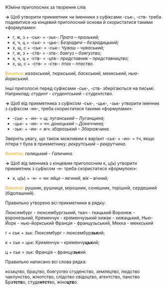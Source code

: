 #Змiни приголосних за творення слiв

<p><b>&rarr;</b> Щоб утворити прикметник чи iменники з суфiксами -ськ-, -ств- треба подивитися на кiнцевий приголосний основи й скористатися такими «формулами»:</p>

<ul>
<li> <span class="p1">г, ж, з + -ськ- = -зьк-</span>: <i>Прага – празький;</i></li>
<li> <span class="p1">к, ч, ц + -ськ- = -цьк-</span>: <i>Безрадичi – безрадицький;</i></li>
<li> <span class="p1">х, ш, с + -ськ- = -ськ-</span>: <i>Чуваш – чуваський;</i></li>
<li> <span class="p1">г, ж, з + -ств- = -зтв-</span>: <i>боягуз – боягузтво;</i></li>
<li> <span class="p1">к, ч, ц + -ств- = -цтв-</span>: <i>представник – представництво;</i></li>
<li> <span class="p1">х, ш, с + -ств- = -ств-</span>: <i>птах – птаство</i>.</li>
</ul>

<font color="orange">Винятки:</font> <i>каза<span class="p1">хськ</span>ий, тюр<span class="p1">кськ</span>ий, бас<span class="p1">кськ</span>ий, мек<span class="p1">кськ</span>ий, нью-йор<span class="p1">кськ</span>ий</i>.

Iншi приголоснi перед суфiксами <span class="p1">-ськ-, -ств-</span> зберiгаються на письмi.<br>
Наприклад: <i>студент - студентський - студентство</i>.
<br>


<p><b>&rarr;</b> Щоб вiд прикметника з суфiксом <span class="p1">-ськ-, -цьк-, -зьк-</span> утворити iменник з суфiксом <span class="p1">-ин-</span>, треба скористатися такими «формулами»:</p>

<ul>
<li> <span class="p1">-ськ- + -ин- = щ</span>: <i>луганський – Луганщина;</i></li>
<li> <span class="p1">-цьк- + -ин- = чч</span>: <i>донецький – Донеччина;</i></li>
<li> <span class="p1">-зьк- + -ин- = жч</span>: <i>збаразький – Збаражчина.</i></li>
</ul>

Звернiть увагу, що також можливим є варiант <span class="p1">-ськ- + -ин- = тч</span>, якщо лiтера <span class="p1">т</span> була в прикметнику: <i>рекрутський – рекрутчина</i>.
<br>

<font color="orange">Виняток:</font><i> гали<span class="p1">цьк</span>ий - Гали<span class="p1">ч</span>ина.</i>

<p><b>&rarr;</b> Щоб вiд iменника з кiнцевим приголосним <span class="p1">к, ц(ь)</span> утворити прикметник з суфiксом -н- треба скористатися «формулою»:</p> 

<ul>
<li> <span class="p1">к, ц(ь) + -н- = чн</span>: <i>яйце – яєчний, вiк – вiчний;</i></li>
</ul>

<font color="orange">Винятки:</font> ру<span class="p1">шн</span>ик, ру<span class="p1">шн</span>иця, мiро<span class="p1">шн</span>ик, соня<span class="p1">шн</span>ик, торi<span class="p1">шн</span>iй, серде<span class="p1">шн</span>ий (бiдола<span class="p1">шн</span>ий).


<quiz> 
    <question>
       <p>Правильно утворено всі прикметники в рядку:</p>
           <answer> Люксембург - люксембургзький, ткач - ткацький</answer>
           <answer> Воронеж - воронезький, Кременчук - кременчузький</answer>
           <answer correct> хижак - хижацький, Нью-Йорк - нью-йоркський </answer>
           <answer> Франція - французьський, Мекка - меккський </answer>
      <explanation>
  <p> г + ськ + зьк: Люксембург – люксембур<b>зьк</b>ий;</p>
      <p> к + ськ = цьк: Кременчук – кременчу<b>цьк</b>ий;</p>
      <p> ц + ськ = зьк: Франція – францу<b>зьк</b>ий.</p> 
</explanation>
    </question>
</quiz> 

<quiz> 
    <question>
       <p>Правильно написано всі слова рядка:</p>
           <answer> козацтво, брацтво, боягузтво</answer>
           <answer> студенство, земляцтво, людство</answer>
           <answer> чаклунство, жінотство, слідство </answer>
           <answer correct> свідоцтво, агентство, панство</answer>
      <explanation>
Бра<b>тств</b>о, студе<b>нтст</b>во, жіно<b>цтв</b>о.
</explanation>
    </question>
</quiz> 
